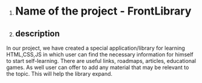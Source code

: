 
1. # Name of the project - FrontLibrary
2. ## description
In our project, we have created a special application/library for learning HTML,CSS,JS in which user can find the necessary information for himself to start self-learning. There are useful links, roadmaps, articles, educational games. As well user can offer to add any material that may be relevant to the topic. This will help the library expand.
    